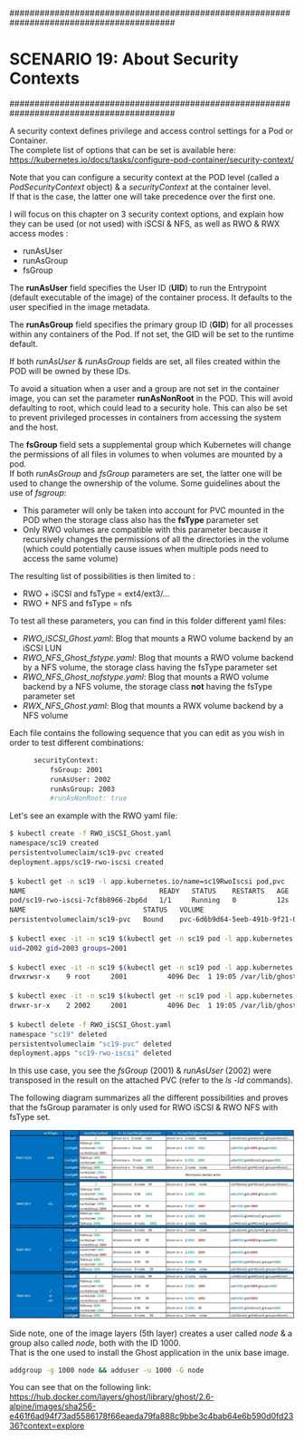 #########################################################################################
# SCENARIO 19: About Security Contexts
#########################################################################################

A security context defines privilege and access control settings for a Pod or Container.  
The complete list of options that can be set is available here: https://kubernetes.io/docs/tasks/configure-pod-container/security-context/

Note that you can configure a security context at the POD level (called a _PodSecurityContext_ object) & a _securityContext_ at the container level.  
If that is the case, the latter one will take precedence over the first one.  

I will focus on this chapter on 3 security context options, and explain how they can be used (or not used) with iSCSI & NFS, as well as RWO & RWX access modes :

- runAsUser
- runAsGroup
- fsGroup

The **runAsUser** field specifies the User ID (**UID**) to run the Entrypoint (default executable of the image) of the container process. It defaults to the user specified in the image metadata.  

The **runAsGroup** field specifies the primary group ID (**GID**) for all processes within any containers of the Pod. If not set, the GID will be set to the runtime default.  

If both _runAsUser_ & _runAsGroup_ fields are set, all files created within the POD will be owned by these IDs.  

To avoid a situation when a user and a group are not set in the container image, you can set the parameter **runAsNonRoot** in the POD. This will avoid defaulting to root, which could lead to a security hole. This can also be set to prevent privileged processes in containers from accessing the system and the host.  

The **fsGroup** field sets a supplemental group which Kubernetes will change the permissions of all files in volumes to when volumes are mounted by a pod.  
If both _runAsGroup_ and _fsGroup_ parameters are set, the latter one will be used to change the ownership of the volume.
Some guidelines about the use of _fsgroup_:

- This parameter will only be taken into account for PVC mounted in the POD when the storage class also has the **fsType** parameter set
- Only RWO volumes are compatible with this parameter because it recursively changes the permissions of all the directories in the volume (which could potentially cause issues when multiple pods need to access the same volume)

The resulting list of possibilities is then limited to :

- RWO + iSCSI and fsType = ext4/ext3/...
- RWO + NFS and fsType = nfs

To test all these parameters, you can find in this folder different yaml files:

- _RWO_iSCSI_Ghost.yaml_: Blog that mounts a RWO volume backend by an iSCSI LUN
- _RWO_NFS_Ghost_fstype.yaml_: Blog that mounts a RWO volume backend by a NFS volume, the storage class having the fsType parameter set
- _RWO_NFS_Ghost_nofstype.yaml_: Blog that mounts a RWO volume backend by a NFS volume, the storage class **not** having the fsType parameter set
- _RWX_NFS_Ghost.yaml_: Blog that mounts a RWX volume backend by a NFS volume  

Each file contains the following sequence that you can edit as you wish in order to test different combinations:  

```bash
      securityContext:
          fsGroup: 2001
          runAsUser: 2002
          runAsGroup: 2003
          #runAsNonRoot: true
```

Let's see an example with the RWO yaml file:

```bash
$ kubectl create -f RWO_iSCSI_Ghost.yaml
namespace/sc19 created
persistentvolumeclaim/sc19-pvc created
deployment.apps/sc19-rwo-iscsi created

$ kubectl get -n sc19 -l app.kubernetes.io/name=sc19RwoIscsi pod,pvc
NAME                                 READY   STATUS    RESTARTS   AGE
pod/sc19-rwo-iscsi-7cf8b8966-2bp6d   1/1     Running   0          12s
NAME                             STATUS   VOLUME                                     CAPACITY   ACCESS MODES   STORAGECLASS        AGE
persistentvolumeclaim/sc19-pvc   Bound    pvc-6d6b9d64-5eeb-491b-9f21-0ab8aa94eb9d   5Gi        RWO            storage-class-san   13s

$ kubectl exec -it -n sc19 $(kubectl get -n sc19 pod -l app.kubernetes.io/name=sc19RwoIscsi -o name) -- id
uid=2002 gid=2003 groups=2001

$ kubectl exec -it -n sc19 $(kubectl get -n sc19 pod -l app.kubernetes.io/name=sc19RwoIscsi -o name) --  ls -ld /var/lib/ghost/content
drwxrwsr-x    9 root     2001          4096 Dec  1 19:05 /var/lib/ghost/content

$ kubectl exec -it -n sc19 $(kubectl get -n sc19 pod -l app.kubernetes.io/name=sc19RwoIscsi -o name) --  ls -ld /var/lib/ghost/content/data
drwxr-sr-x    2 2002     2001          4096 Dec  1 19:05 /var/lib/ghost/content/data

$ kubectl delete -f RWO_iSCSI_Ghost.yaml
namespace "sc19" deleted
persistentvolumeclaim "sc19-pvc" deleted
deployment.apps "sc19-rwo-iscsi" deleted
```

In this use case, you see the _fsGroup_ (2001) & _runAsUser_ (2002) were transposed in the result on the attached PVC (refer to the _ls -ld_ commands).

The following diagram summarizes all the different possibilities and proves that the fsGroup paramater is only used for RWO iSCSI & RWO NFS with fsType set.  

<p align="center"><img src="../Images/2_securitycontext_result.jpg"></p>

Side note, one of the image layers (5th layer) creates a user called _node_ & a group also called _node_, both with the ID 1000.  
That is the one used to install the Ghost application in the unix base image.

```bash
addgroup -g 1000 node && adduser -u 1000 -G node
```

You can see that on the following link:
https://hub.docker.com/layers/ghost/library/ghost/2.6-alpine/images/sha256-e461f6ad94f73ad5586178f66eaeda79fa888c9bbe3c4bab64e6b590d0fd2336?context=explore 
